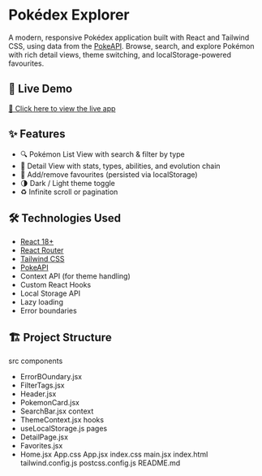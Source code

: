 # Pokédex Explorer

A modern, responsive Pokédex application built with React and Tailwind CSS, using data from the [PokeAPI](https://pokeapi.co/). Browse, search, and explore Pokémon with rich detail views, theme switching, and localStorage-powered favourites.

## 🚀 Live Demo
[🔗 Click here to view the live app](https://pokedex-seven-gules-87.vercel.app/)

## ✨ Features

- 🔍 Pokémon List View with search & filter by type
- 📄 Detail View with stats, types, abilities, and evolution chain
- 💖 Add/remove favourites (persisted via localStorage)
- 🌗 Dark / Light theme toggle
- ♻️ Infinite scroll or pagination


## 🛠️ Technologies Used

- [React 18+](https://reactjs.org/)
- [React Router](https://reactrouter.com/)
- [Tailwind CSS](https://tailwindcss.com/)
- [PokeAPI](https://pokeapi.co/)
- Context API (for theme handling)
- Custom React Hooks
- Local Storage API
- Lazy loading
- Error boundaries

## 🏗️ Project Structure

src
components
   - ErrorBOundary.jsx
   - FilterTags.jsx
   - Header.jsx
   - PokemonCard.jsx
   - SearchBar.jsx
context
   - ThemeContext.jsx
hooks
   - useLocalStorage.js
pages
   - DetailPage.jsx
   - Favorites.jsx
   - Home.jsx
App.css
App.jsx
index.css
main.jsx
index.html
tailwind.config.js
postcss.config.js
README.md